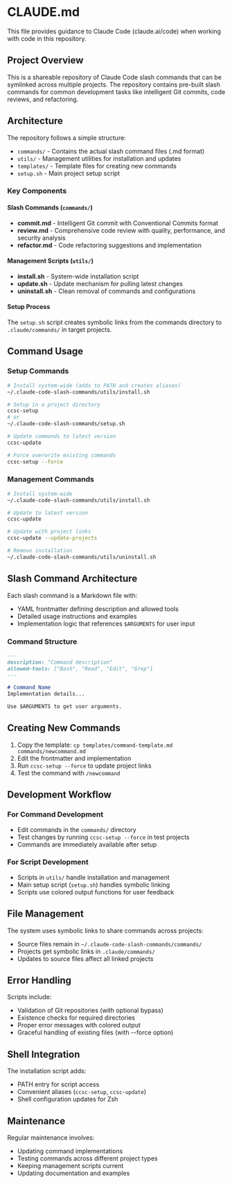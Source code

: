 # CLAUDE.md

This file provides guidance to Claude Code (claude.ai/code) when working with code in this repository.

## Project Overview

This is a shareable repository of Claude Code slash commands that can be symlinked across multiple projects. The repository contains pre-built slash commands for common development tasks like intelligent Git commits, code reviews, and refactoring.

## Architecture

The repository follows a simple structure:

- `commands/` - Contains the actual slash command files (.md format)
- `utils/` - Management utilities for installation and updates
- `templates/` - Template files for creating new commands
- `setup.sh` - Main project setup script

### Key Components

#### Slash Commands (`commands/`)

- **commit.md** - Intelligent Git commit with Conventional Commits format
- **review.md** - Comprehensive code review with quality, performance, and security analysis
- **refactor.md** - Code refactoring suggestions and implementation

#### Management Scripts (`utils/`)

- **install.sh** - System-wide installation script
- **update.sh** - Update mechanism for pulling latest changes
- **uninstall.sh** - Clean removal of commands and configurations

#### Setup Process

The `setup.sh` script creates symbolic links from the commands directory to `.claude/commands/` in target projects.

## Command Usage

### Setup Commands

```sh
# Install system-wide (adds to PATH and creates aliases)
~/.claude-code-slash-commands/utils/install.sh

# Setup in a project directory
ccsc-setup
# or
~/.claude-code-slash-commands/setup.sh

# Update commands to latest version
ccsc-update

# Force overwrite existing commands
ccsc-setup --force
```

### Management Commands

```sh
# Install system-wide
~/.claude-code-slash-commands/utils/install.sh

# Update to latest version
ccsc-update

# Update with project links
ccsc-update --update-projects

# Remove installation
~/.claude-code-slash-commands/utils/uninstall.sh
```

## Slash Command Architecture

Each slash command is a Markdown file with:

- YAML frontmatter defining description and allowed tools
- Detailed usage instructions and examples
- Implementation logic that references `$ARGUMENTS` for user input

### Command Structure

```markdown
---
description: "Command description"
allowed-tools: ["Bash", "Read", "Edit", "Grep"]
---

# Command Name
Implementation details...

Use $ARGUMENTS to get user arguments.
```

## Creating New Commands

1. Copy the template: `cp templates/command-template.md commands/newcommand.md`
2. Edit the frontmatter and implementation
3. Run `ccsc-setup --force` to update project links
4. Test the command with `/newcommand`

## Development Workflow

### For Command Development

- Edit commands in the `commands/` directory
- Test changes by running `ccsc-setup --force` in test projects
- Commands are immediately available after setup

### For Script Development

- Scripts in `utils/` handle installation and management
- Main setup script (`setup.sh`) handles symbolic linking
- Scripts use colored output functions for user feedback

## File Management

The system uses symbolic links to share commands across projects:

- Source files remain in `~/.claude-code-slash-commands/commands/`
- Projects get symbolic links in `.claude/commands/`
- Updates to source files affect all linked projects

## Error Handling

Scripts include:

- Validation of Git repositories (with optional bypass)
- Existence checks for required directories
- Proper error messages with colored output
- Graceful handling of existing files (with --force option)

## Shell Integration

The installation script adds:

- PATH entry for script access
- Convenient aliases (`ccsc-setup`, `ccsc-update`)
- Shell configuration updates for Zsh

## Maintenance

Regular maintenance involves:

- Updating command implementations
- Testing commands across different project types
- Keeping management scripts current
- Updating documentation and examples
